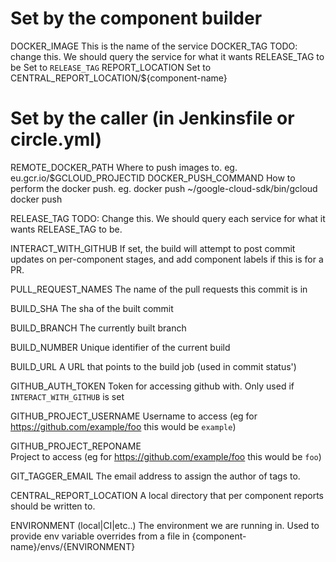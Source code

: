 # Set by the component builder
DOCKER_IMAGE
    This is the name of the service
DOCKER_TAG
    TODO: change this. We should query the service for what it wants RELEASE_TAG
    to be
    Set to `RELEASE_TAG`
REPORT_LOCATION
    Set to CENTRAL_REPORT_LOCATION/${component-name}

# Set by the caller (in Jenkinsfile or circle.yml)
REMOTE_DOCKER_PATH
    Where to push images to.
    eg.
        eu.gcr.io/$GCLOUD_PROJECTID
DOCKER_PUSH_COMMAND
    How to perform the docker push.
    eg.
        docker push
        ~/google-cloud-sdk/bin/gcloud docker push

RELEASE_TAG
    TODO: Change this. We should query each service for what it wants RELEASE_TAG
    to be.

INTERACT_WITH_GITHUB
    If set, the build will attempt to post commit updates on per-component
    stages, and add component labels if this is for a PR.

PULL_REQUEST_NAMES
    The name of the pull requests this commit is in

BUILD_SHA
    The sha of the built commit

BUILD_BRANCH
    The currently built branch

BUILD_NUMBER
    Unique identifier of the current build
    
BUILD_URL
    A URL that points to the build job (used in commit status')

GITHUB_AUTH_TOKEN
    Token for accessing github with. Only used if `INTERACT_WITH_GITHUB` is set

GITHUB_PROJECT_USERNAME
    Username to access (eg for https://github.com/example/foo this would be
    `example`)

GITHUB_PROJECT_REPONAME    
    Project to access (eg for https://github.com/example/foo this would be
    `foo`)

GIT_TAGGER_EMAIL
    The email address to assign the author of tags to.

CENTRAL_REPORT_LOCATION
    A local directory that per component reports should be written to.

ENVIRONMENT (local|CI|etc..)
    The environment we are running in. Used to provide env variable overrides
    from a file in {component-name}/envs/{ENVIRONMENT}
